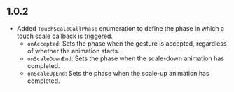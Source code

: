 ## 1.0.2
- Added `TouchScaleCallPhase` enumeration to define the phase in which a touch scale callback is triggered.
  - `onAccepted`: Sets the phase when the gesture is accepted, regardless of whether the animation starts.
  - `onScaleDownEnd`: Sets the phase when the scale-down animation has completed.
  - `onScaleUpEnd`: Sets the phase when the scale-up animation has completed.